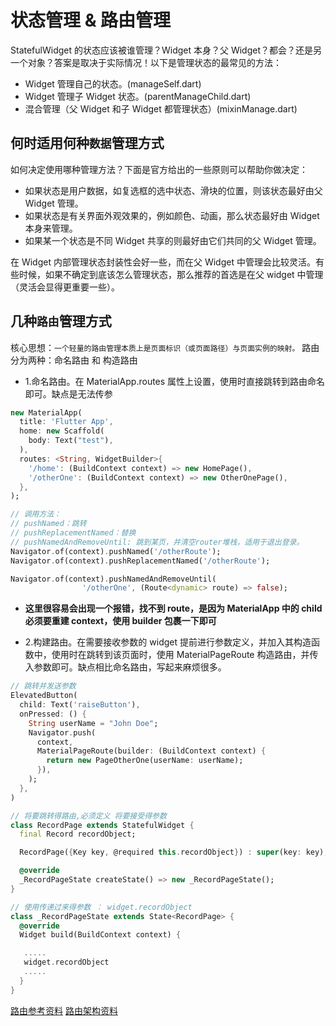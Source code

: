 # 状态管理 & 路由管理

StatefulWidget 的状态应该被谁管理？Widget 本身？父 Widget？都会？还是另一个对象？答案是取决于实际情况！以下是管理状态的最常见的方法：

- Widget 管理自己的状态。(manageSelf.dart)
- Widget 管理子 Widget 状态。(parentManageChild.dart)
- 混合管理（父 Widget 和子 Widget 都管理状态）(mixinManage.dart)

## 何时适用何种`数据`管理方式

如何决定使用哪种管理方法？下面是官方给出的一些原则可以帮助你做决定：

- 如果状态是用户数据，如复选框的选中状态、滑块的位置，则该状态最好由父 Widget 管理。
- 如果状态是有关界面外观效果的，例如颜色、动画，那么状态最好由 Widget 本身来管理。
- 如果某一个状态是不同 Widget 共享的则最好由它们共同的父 Widget 管理。

在 Widget 内部管理状态封装性会好一些，而在父 Widget 中管理会比较灵活。有些时候，如果不确定到底该怎么管理状态，那么推荐的首选是在父 widget 中管理（灵活会显得更重要一些）。

## 几种`路由`管理方式

核心思想：`一个轻量的路由管理本质上是页面标识（或页面路径）与页面实例的映射。`
路由分为两种：命名路由 和 构造路由

- 1.命名路由。在 MaterialApp.routes 属性上设置，使用时直接跳转到路由命名即可。缺点是无法传参

```dart
new MaterialApp(
  title: 'Flutter App',
  home: new Scaffold(
    body: Text("test"),
  ),
  routes: <String, WidgetBuilder>{
    '/home': (BuildContext context) => new HomePage(),
    '/otherOne': (BuildContext context) => new OtherOnePage(),
  },
);

// 调用方法：
// pushNamed：跳转
// pushReplacementNamed：替换
// pushNamedAndRemoveUntil: 跳到某页，并清空router堆栈，适用于退出登录。
Navigator.of(context).pushNamed('/otherRoute');
Navigator.of(context).pushReplacementNamed('/otherRoute');

Navigator.of(context).pushNamedAndRemoveUntil(
                '/otherOne', (Route<dynamic> route) => false);
```

- **这里很容易会出现一个报错，找不到 route，是因为 MaterialApp 中的 child 必须要重建 context，使用 builder 包裹一下即可**

- 2.构建路由。在需要接收参数的 widget 提前进行参数定义，并加入其构造函数中，使用时在跳转到该页面时，使用 MaterialPageRoute 构造路由，并传入参数即可。缺点相比命名路由，写起来麻烦很多。

```dart
// 跳转并发送参数
ElevatedButton(
  child: Text('raiseButton'),
  onPressed: () {
    String userName = "John Doe";
    Navigator.push(
      context,
      MaterialPageRoute(builder: (BuildContext context) {
        return new PageOtherOne(userName: userName);
      }),
    );
  },
)

// 将要跳转得路由,必须定义 将要接受得参数
class RecordPage extends StatefulWidget {
  final Record recordObject;

  RecordPage({Key key, @required this.recordObject}) : super(key: key);

  @override
  _RecordPageState createState() => new _RecordPageState();
}

// 使用传递过来得参数 ： widget.recordObject
class _RecordPageState extends State<RecordPage> {
  @override
  Widget build(BuildContext context) {

   .....
   widget.recordObject
   .....
  }
}
```

[路由参考资料](https://juejin.im/post/5be2d6546fb9a049be5cf6d5)
[路由架构资料](https://segmentfault.com/a/1190000017418526)

